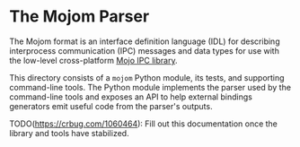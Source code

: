 # The Mojom Parser

The Mojom format is an interface definition language (IDL) for describing
interprocess communication (IPC) messages and data types for use with the
low-level cross-platform
[Mojo IPC library](https://chromium.googlesource.com/chromium/src/+/main/mojo/public/c/system/README.md).

This directory consists of a `mojom` Python module, its tests, and supporting
command-line tools. The Python module implements the parser used by the
command-line tools and exposes an API to help external bindings generators emit
useful code from the parser's outputs.

TODO(https://crbug.com/1060464): Fill out this documentation once the library
and tools have stabilized.
